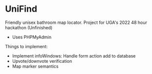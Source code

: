 # UniFind
Friendly unisex bathroom map locator.
Project for UGA's 2022 48 hour hackathon (Unfinished)
- Uses PHPMyAdmin

Things to implement:
- Implement infoWindows: Handle form action add to database
- Upvote/downvote verification
- Map marker semantics
